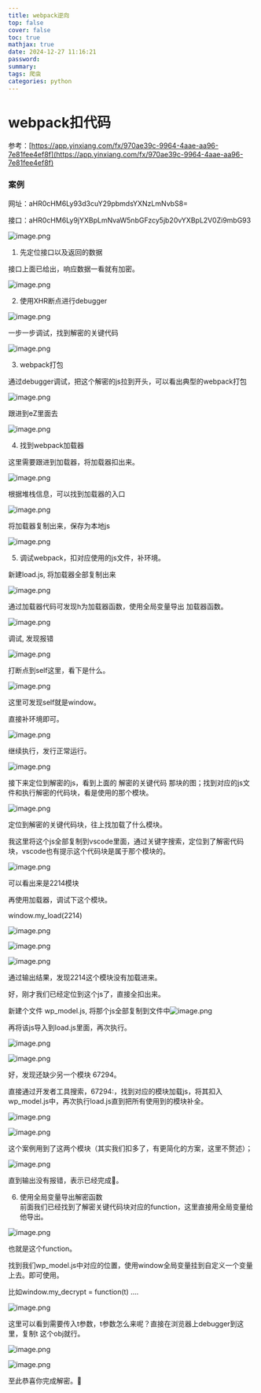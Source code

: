 ```yaml
---
title: webpack逆向
top: false
cover: false
toc: true
mathjax: true
date: 2024-12-27 11:16:21
password:
summary:
tags: 爬虫
categories: python
---
```


# webpack扣代码

参考：[https://app.yinxiang.com/fx/970ae39c-9964-4aae-aa96-7e81fee4ef8f](https://app.yinxiang.com/fx/970ae39c-9964-4aae-aa96-7e81fee4ef8f)

### 案例

网址：aHR0cHM6Ly93d3cuY29pbmdsYXNzLmNvbS8=

接口：aHR0cHM6Ly9jYXBpLmNvaW5nbGFzcy5jb20vYXBpL2V0Zi9mbG93

![image.png](https://alidocs.oss-cn-zhangjiakou.aliyuncs.com/res/8K4nyR1P5pWYqLbj/img/39a24ad3-34f2-4ba9-9cb0-7a1c48106f96.png)

1.  先定位接口以及返回的数据
    

接口上面已给出，响应数据一看就有加密。

![image.png](https://alidocs.oss-cn-zhangjiakou.aliyuncs.com/res/8K4nyR1P5pWYqLbj/img/052f6ff1-eece-4679-9d19-f09eaa2197c8.png)

2.  使用XHR断点进行debugger
    

![image.png](https://alidocs.oss-cn-zhangjiakou.aliyuncs.com/res/8K4nyR1P5pWYqLbj/img/71d5c3eb-2d51-42c5-a76f-97c1afd95ee6.png)

一步一步调试，找到解密的关键代码

![image.png](https://alidocs.oss-cn-zhangjiakou.aliyuncs.com/res/8K4nyR1P5pWYqLbj/img/6460a5f6-c7fd-4e57-8864-eb1dd47bc7ce.png)

3.  webpack打包
    

通过debugger调试，把这个解密的js拉到开头，可以看出典型的webpack打包

![image.png](https://alidocs.oss-cn-zhangjiakou.aliyuncs.com/res/8K4nyR1P5pWYqLbj/img/ca78e79f-e7f9-4c80-94ff-1628641ffa8f.png)

跟进到eZ里面去

![image.png](https://alidocs.oss-cn-zhangjiakou.aliyuncs.com/res/8K4nyR1P5pWYqLbj/img/b57d05ba-45ba-43fb-abbf-152cf8c0c88a.png)

4.  找到webpack加载器
    

这里需要跟进到加载器，将加载器扣出来。

![image.png](https://alidocs.oss-cn-zhangjiakou.aliyuncs.com/res/8K4nyR1P5pWYqLbj/img/32c2a803-147b-453d-9f44-5bd96d36f136.png)

根据堆栈信息，可以找到加载器的入口

![image.png](https://alidocs.oss-cn-zhangjiakou.aliyuncs.com/res/8K4nyR1P5pWYqLbj/img/58e32640-051b-49d3-848e-37da1fa54e86.png)

将加载器复制出来，保存为本地js

![image.png](https://alidocs.oss-cn-zhangjiakou.aliyuncs.com/res/8K4nyR1P5pWYqLbj/img/11b01226-b678-4297-8944-0a4352e2d012.png)

5.  调试webpack，扣对应使用的js文件，补环境。
    

新建load.js, 将加载器全部复制出来

![image.png](https://alidocs.oss-cn-zhangjiakou.aliyuncs.com/res/8K4nyR1P5pWYqLbj/img/673b5c8e-cbd8-4b19-89a6-6052a750720e.png)

通过加载器代码可发现h为加载器函数，使用全局变量导出 加载器函数。

![image.png](https://alidocs.oss-cn-zhangjiakou.aliyuncs.com/res/8K4nyR1P5pWYqLbj/img/ca8f4045-fce1-4d39-bd1a-2ce881131a63.png)

调试, 发现报错

![image.png](https://alidocs.oss-cn-zhangjiakou.aliyuncs.com/res/8K4nyR1P5pWYqLbj/img/485128a9-dc2a-4f80-b3be-f156a7e1b6f6.png)

打断点到self这里，看下是什么。

![image.png](https://alidocs.oss-cn-zhangjiakou.aliyuncs.com/res/8K4nyR1P5pWYqLbj/img/3e3eb1f1-5305-4c71-88f1-6eb5db894952.png)

这里可发现self就是window。

直接补环境即可。

![image.png](https://alidocs.oss-cn-zhangjiakou.aliyuncs.com/res/8K4nyR1P5pWYqLbj/img/bd2791bf-53d7-496b-ba8e-81e41af6ae2b.png)

继续执行，发行正常运行。

![image.png](https://alidocs.oss-cn-zhangjiakou.aliyuncs.com/res/8K4nyR1P5pWYqLbj/img/89960f16-4e75-42ad-868d-86a0f93d7aa4.png)

接下来定位到解密的js，看到上面的 解密的关键代码 那块的图；找到对应的js文件和执行解密的代码块，看是使用的那个模块。

![image.png](https://alidocs.oss-cn-zhangjiakou.aliyuncs.com/res/8K4nyR1P5pWYqLbj/img/094e0ce1-01be-4b64-b23e-690fcecd3f1b.png)

定位到解密的关键代码块，往上找加载了什么模块。

我这里将这个js全部复制到vscode里面，通过关键字搜索，定位到了解密代码块，vscode也有提示这个代码块是属于那个模块的。

![image.png](https://alidocs.oss-cn-zhangjiakou.aliyuncs.com/res/8K4nyR1P5pWYqLbj/img/dd9c3803-58c6-4599-9236-66141a96b642.png)

可以看出来是2214模块

再使用加载器，调试下这个模块。

window.my\_load(2214)

![image.png](https://alidocs.oss-cn-zhangjiakou.aliyuncs.com/res/8K4nyR1P5pWYqLbj/img/03009470-e513-4c32-8752-bc40aea0311f.png)

![image.png](https://alidocs.oss-cn-zhangjiakou.aliyuncs.com/res/8K4nyR1P5pWYqLbj/img/c7da9e71-c08b-4aba-a352-8c1f723f389e.png)

![image.png](https://alidocs.oss-cn-zhangjiakou.aliyuncs.com/res/8K4nyR1P5pWYqLbj/img/4c947fc2-51cd-4de2-928b-cd94b737faeb.png)

通过输出结果，发现2214这个模块没有加载进来。

好，刚才我们已经定位到这个js了，直接全扣出来。

新建个文件 wp\_model.js, 将那个js全部复制到文件中![image.png](https://alidocs.oss-cn-zhangjiakou.aliyuncs.com/res/8K4nyR1P5pWYqLbj/img/70ff3b1c-c591-4ac7-8266-512f853f7beb.png)

再将该js导入到load.js里面，再次执行。

![image.png](https://alidocs.oss-cn-zhangjiakou.aliyuncs.com/res/8K4nyR1P5pWYqLbj/img/4a746d69-e5bb-48a9-8882-33032ddb048e.png)

![image.png](https://alidocs.oss-cn-zhangjiakou.aliyuncs.com/res/8K4nyR1P5pWYqLbj/img/f0192eff-86e3-43c7-99d0-4b2d8b41c107.png)

好，发现还缺少另一个模块 67294。

直接通过开发者工具搜索，67294:，找到对应的模块加载js，将其扣入wp\_model.js中，再次执行load.js直到把所有使用到的模块补全。

![image.png](https://alidocs.oss-cn-zhangjiakou.aliyuncs.com/res/8K4nyR1P5pWYqLbj/img/bdc5d5d8-2fa3-4094-80a9-e70aad16f8ec.png)

![image.png](https://alidocs.oss-cn-zhangjiakou.aliyuncs.com/res/8K4nyR1P5pWYqLbj/img/1115e733-d6df-4d48-9297-eca1a14bee3b.png)

这个案例用到了这两个模块（其实我们扣多了，有更简化的方案，这里不赘述）；

![image.png](https://alidocs.oss-cn-zhangjiakou.aliyuncs.com/res/8K4nyR1P5pWYqLbj/img/eaf72524-c0f8-4a0e-a8b9-bb7d879a7a7a.png)

直到输出没有报错，表示已经完成🎉。

6.  使用全局变量导出解密函数  
    前面我们已经找到了解密关键代码块对应的function，这里直接用全局变量给他导出。
    

![image.png](https://alidocs.oss-cn-zhangjiakou.aliyuncs.com/res/8K4nyR1P5pWYqLbj/img/49e00760-5ba4-44ff-88eb-202939d42c9b.png)

也就是这个function。

找到我们wp\_model.js中对应的位置，使用window全局变量挂到自定义一个变量上去。即可使用。

比如window.my\_decrypt = function(t) ....

![image.png](https://alidocs.oss-cn-zhangjiakou.aliyuncs.com/res/8K4nyR1P5pWYqLbj/img/be7a7203-a0c3-41bc-9c4d-d8d750c0177e.png)

这里可以看到需要传入t参数，t参数怎么来呢？直接在浏览器上debugger到这里，复制t 这个obj就行。

![image.png](https://alidocs.oss-cn-zhangjiakou.aliyuncs.com/res/8K4nyR1P5pWYqLbj/img/70ea8b29-bbe2-417a-ae99-67d74e7e035a.png)

![image.png](https://alidocs.oss-cn-zhangjiakou.aliyuncs.com/res/8K4nyR1P5pWYqLbj/img/6ffe602d-1d5b-4c45-aeac-4c4ffe8b6761.png)

至此恭喜你完成解密。🎉
